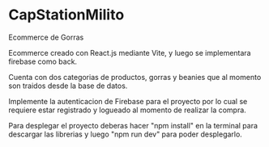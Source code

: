 # CapStationMilito
Ecommerce de Gorras

Ecommerce creado con React.js mediante Vite, y luego se implementara firebase como back.

Cuenta con dos categorias de productos, gorras y beanies que al momento son traidos desde la base de datos. 

Implemente la autenticacion de Firebase para el proyecto por lo cual se requiere estar registrado y logueado al momento de realizar la compra. 

Para desplegar el proyecto deberas hacer "npm install" en la terminal para descargar las librerias y luego "npm run dev" para poder desplegarlo.
